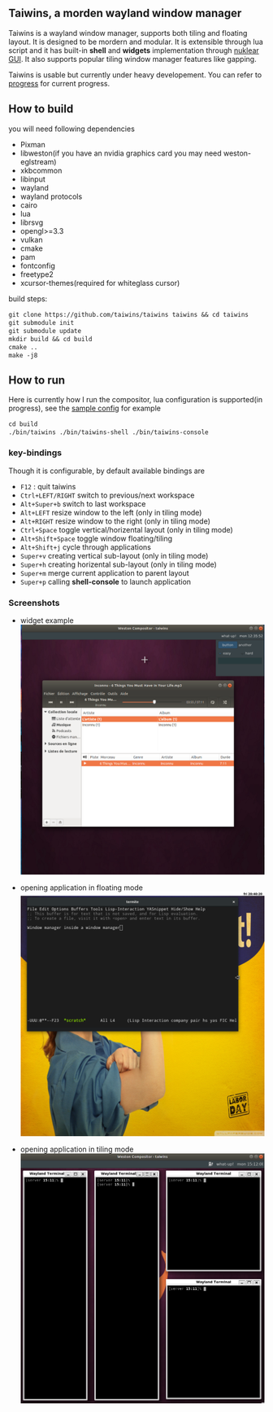 ## Taiwins, a morden wayland window manager

Taiwins is a wayland window manager, supports both tiling and floating
layout. It is designed to be mordern and modular. It is extensible through lua
script and it has built-in **shell** and **widgets** implementation through
[nuklear GUI](https://github.com/vurtun/nuklear). It also supports popular
tiling window manager features like gapping.

Taiwins is usable but currently under heavy developement. You can refer to
[progress](docs/progress.org) for current progress.


## How to build
you will need following dependencies
- Pixman
- libweston(if you have an nvidia graphics card you may need weston-eglstream)
- xkbcommon
- libinput
- wayland
- wayland protocols
- cairo
- lua
- librsvg
- opengl>=3.3
- vulkan
- cmake
- pam
- fontconfig
- freetype2
- xcursor-themes(required for whiteglass cursor)

build steps:

	git clone https://github.com/taiwins/taiwins taiwins && cd taiwins
	git submodule init
	git submodule update
	mkdir build && cd build
	cmake ..
	make -j8

## How to run

Here is currently how I run the compositor, lua configuration is supported(in
progress), see the [sample config](docs/config.lua) for example

	cd build
	./bin/taiwins ./bin/taiwins-shell ./bin/taiwins-console

### key-bindings
Though it is configurable, by default available bindings are

- `F12` : quit taiwins
- `Ctrl+LEFT/RIGHT` switch to previous/next workspace
- `Alt+Super+b` switch to last workspace
- `Alt+LEFT` resize window to the left (only in tiling mode)
- `Alt+RIGHT` resize window to the right (only in tiling mode)
- `Ctrl+Space` toggle vertical/horizental layout (only in tiling mode)
- `Alt+Shift+Space` toggle window floating/tiling
- `Alt+Shift+j` cycle through applications
- `Super+v` creating vertical sub-layout (only in tiling mode)
- `Super+h` creating horizental sub-layout (only in tiling mode)
- `Super+m` merge current application to parent layout
- `Super+p` calling **shell-console** to launch application

### Screenshots
- widget example
![current progress](imgs/with-nuklear.png)

- opening application in floating mode
![use-emacs](imgs/use-emacs.png)

- opening application in tiling mode
![tiling](imgs/resizing.png)
